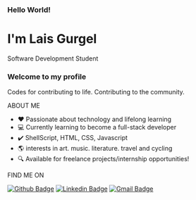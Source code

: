 ### Hello World! 
#  I'm Lais Gurgel
Software Development Student

### Welcome to my profile

Codes for contributing to life. Contributing to the community.

ABOUT ME 
 - :heart: Passionate about technology and lifelong learning
 - :computer: Currently learning to become a full-stack developer
 - :heavy_check_mark: ShellScript, HTML, CSS, Javascript 
 - :earth_americas: interests in art. music. literature. travel and cycling
 - :mag: Available for freelance projects/internship opportunities!

FIND ME ON

[![Github Badge](https://img.shields.io/badge/-Github-000?style=flat-square&logo=Github&logoColor=white&link=https://github.com/lais-gurgel)](https://github.com/lais-gurgel)
[![Linkedin Badge](https://img.shields.io/badge/-LinkedIn-blue?style=flat-square&logo=Linkedin&logoColor=white&link=https://www.linkedin.com/in/lais-gurgel/)](https://www.linkedin.com/in/lais-gurgel/)
[![Gmail Badge](https://img.shields.io/badge/-Gmail-c14438?style=flat-square&logo=Gmail&logoColor=white&link=mailto:laisgurgelf@gmail.com)](mailto:laisgurgelf@gmail.com)
